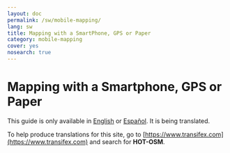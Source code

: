 ```yaml
---
layout: doc
permalink: /sw/mobile-mapping/
lang: sw
title: Mapping with a SmartPhone, GPS or Paper
category: mobile-mapping
cover: yes
nosearch: true
---
```


Mapping with a Smartphone, GPS or Paper
=============================

This guide is only available in [English](/en/mobile-mapping/) or [Español](/es/mobile-mapping/). It is being translated.

To help produce translations for this site, go to [https://www.transifex.com](https://www.transifex.com) and search for **HOT-OSM**.

